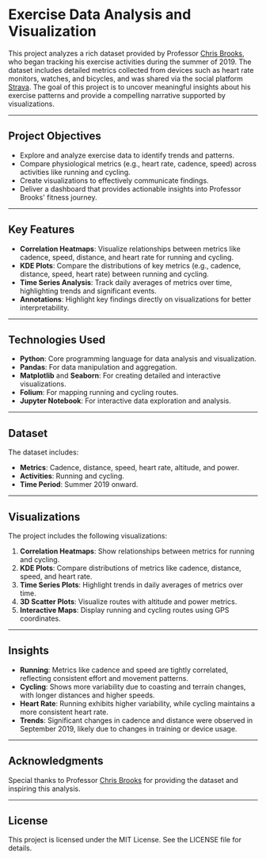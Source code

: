 # **Exercise Data Analysis and Visualization**

This project analyzes a rich dataset provided by Professor [Chris Brooks](https://www.si.umich.edu/people/christopher-brooks), who began tracking his exercise activities during the summer of 2019. The dataset includes detailed metrics collected from devices such as heart rate monitors, watches, and bicycles, and was shared via the social platform [Strava](https://www.strava.com/). The goal of this project is to uncover meaningful insights about his exercise patterns and provide a compelling narrative supported by visualizations.

---

## **Project Objectives**
- Explore and analyze exercise data to identify trends and patterns.
- Compare physiological metrics (e.g., heart rate, cadence, speed) across activities like running and cycling.
- Create visualizations to effectively communicate findings.
- Deliver a dashboard that provides actionable insights into Professor Brooks' fitness journey.

---

## **Key Features**
- **Correlation Heatmaps**: Visualize relationships between metrics like cadence, speed, distance, and heart rate for running and cycling.
- **KDE Plots**: Compare the distributions of key metrics (e.g., cadence, distance, speed, heart rate) between running and cycling.
- **Time Series Analysis**: Track daily averages of metrics over time, highlighting trends and significant events.
- **Annotations**: Highlight key findings directly on visualizations for better interpretability.

---

## **Technologies Used**
- **Python**: Core programming language for data analysis and visualization.
- **Pandas**: For data manipulation and aggregation.
- **Matplotlib** and **Seaborn**: For creating detailed and interactive visualizations.
- **Folium**: For mapping running and cycling routes.
- **Jupyter Notebook**: For interactive data exploration and analysis.

---

## **Dataset**
The dataset includes:
- **Metrics**: Cadence, distance, speed, heart rate, altitude, and power.
- **Activities**: Running and cycling.
- **Time Period**: Summer 2019 onward.

---

## **Visualizations**
The project includes the following visualizations:
1. **Correlation Heatmaps**: Show relationships between metrics for running and cycling.
2. **KDE Plots**: Compare distributions of metrics like cadence, distance, speed, and heart rate.
3. **Time Series Plots**: Highlight trends in daily averages of metrics over time.
4. **3D Scatter Plots**: Visualize routes with altitude and power metrics.
5. **Interactive Maps**: Display running and cycling routes using GPS coordinates.

---

## **Insights**
- **Running**: Metrics like cadence and speed are tightly correlated, reflecting consistent effort and movement patterns.
- **Cycling**: Shows more variability due to coasting and terrain changes, with longer distances and higher speeds.
- **Heart Rate**: Running exhibits higher variability, while cycling maintains a more consistent heart rate.
- **Trends**: Significant changes in cadence and distance were observed in September 2019, likely due to changes in training or device usage.

---

## **Acknowledgments**
Special thanks to Professor [Chris Brooks](https://www.si.umich.edu/people/christopher-brooks) for providing the dataset and inspiring this analysis.

---

## **License**
This project is licensed under the MIT License. See the LICENSE file for details.
